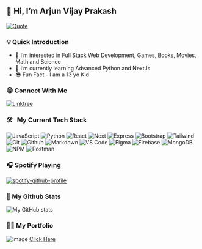 ## 👋 Hi, I’m Arjun Vijay Prakash

[![Quote](https://quotes-github-readme.vercel.app/api?type=horizontal&theme=catppuccin)](https://github.com/piyushsuthar/github-readme-quotes)

### 💡 Quick Introduction
- 👀 I’m interested in Full Stack Web Development, Games, Books, Movies, Math and Science
- 🌱 I’m currently learning Advanced Python and NextJs
- 😎 Fun Fact - I am a 13 yo Kid

### 😁 Connect With Me
[![Linktree](https://img.shields.io/badge/linktree-0077B5?style=for-the-badge&logo=linktree&logoColor=white)](https://linktr.ee/ArjunCodess)

### 🛠 &nbsp; My Current Tech Stack

![JavaScript](https://img.shields.io/badge/JavaScript-grey?style=for-the-badge&logo=javascript)
![Python](https://img.shields.io/badge/python-grey?style=for-the-badge&logo=python)
![React](https://img.shields.io/badge/react-grey?style=for-the-badge&logo=react)
![Next](https://img.shields.io/badge/next-grey?style=for-the-badge&logo=next.js)
![Express](https://img.shields.io/badge/express-grey?style=for-the-badge&logo=express)
![Bootstrap](https://img.shields.io/badge/bootstrap-grey?style=for-the-badge&logo=bootstrap)
![Tailwind](https://img.shields.io/badge/tailwind-grey?style=for-the-badge&logo=tailwindcss)
![Git](https://img.shields.io/badge/git-grey?style=for-the-badge&logo=git)
![Github](https://img.shields.io/badge/github-grey?style=for-the-badge&logo=github)
![Markdown](https://img.shields.io/badge/markdown-grey?style=for-the-badge&logo=markdown)
![VS Code](https://img.shields.io/badge/visual%20studio%20code-grey?style=for-the-badge&logo=visualstudiocode)
![Figma](https://img.shields.io/badge/figma-grey?style=for-the-badge&logo=figma)
![Firebase](https://img.shields.io/badge/firebase-grey?style=for-the-badge&logo=firebase)
![MongoDB](https://img.shields.io/badge/mongo%20db-grey?style=for-the-badge&logo=mongodb)
![NPM](https://img.shields.io/badge/npm-grey?style=for-the-badge&logo=npm)
![Postman](https://img.shields.io/badge/postman-grey?style=for-the-badge&logo=postman)

### 🎧 Spotify Playing
[![spotify-github-profile](https://spotify-github-profile.vercel.app/api/view?uid=317m5xchonv6y2hkzcxtuxfbb2ae&cover_image=true&theme=default&show_offline=true&background_color=121212&interchange=true)](https://spotify-github-profile.vercel.app/api/view?uid=317m5xchonv6y2hkzcxtuxfbb2ae&redirect=true)

### 💯 My Github Stats
![My GitHub stats](https://github-readme-stats.vercel.app/api?username=arjuncodess)

### 👨‍💻 My Portfolio
![image](https://github.com/ArjunCodess/ArjunCodess/assets/137415649/fd80b08c-80e4-47c5-a371-8f72b86634db)
[Click Here](https://arjundev-portfolio.vercel.app/)
